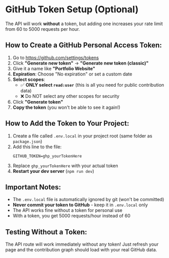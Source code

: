 # GitHub Token Setup (Optional)

The API will work **without** a token, but adding one increases your rate limit from 60 to 5000 requests per hour.

## How to Create a GitHub Personal Access Token:

1. Go to https://github.com/settings/tokens
2. Click **"Generate new token"** → **"Generate new token (classic)"**
3. Give it a name like **"Portfolio Website"**
4. **Expiration**: Choose "No expiration" or set a custom date
5. **Select scopes**: 
   - ✅ **ONLY select `read:user`** (this is all you need for public contribution data)
   - ❌ Do NOT select any other scopes for security
6. Click **"Generate token"**
7. **Copy the token** (you won't be able to see it again!)

## How to Add the Token to Your Project:

1. Create a file called `.env.local` in your project root (same folder as `package.json`)
2. Add this line to the file:
   ```
   GITHUB_TOKEN=ghp_yourTokenHere
   ```
3. Replace `ghp_yourTokenHere` with your actual token
4. **Restart your dev server** (`npm run dev`)

## Important Notes:

- The `.env.local` file is automatically ignored by git (won't be committed)
- **Never commit your token to GitHub** - keep it in `.env.local` only
- The API works fine without a token for personal use
- With a token, you get 5000 requests/hour instead of 60

## Testing Without a Token:

The API route will work immediately without any token! Just refresh your page and the contribution graph should load with your real GitHub data.

